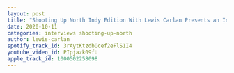 ```yaml
---
layout: post
title: "Shooting Up North Indy Edition With Lewis Carlan Presents an Interview With Sam Shields"
date: 2020-10-11
categories: interviews shooting-up-north
author: lewis-carlan
spotify_track_id: 3rAytKtzdbOcef2eFlS1I4
youtube_video_id: PIpjazk09fU
apple_track_id: 1000502258098
---
```

